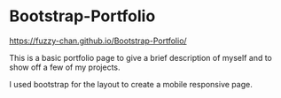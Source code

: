# Bootstrap-Portfolio

https://fuzzy-chan.github.io/Bootstrap-Portfolio/

This is a basic portfolio page to give a brief description of myself and to show off a few of my projects.

I used bootstrap for the layout to create a mobile responsive page.